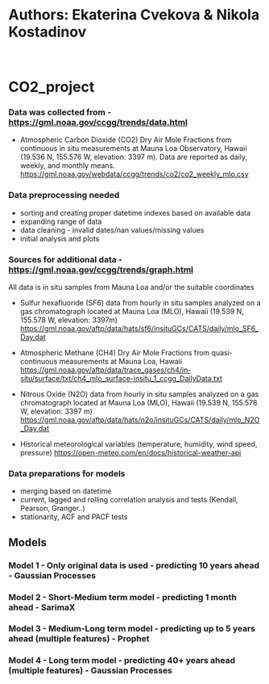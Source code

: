 # Authors: Ekaterina Cvekova & Nikola Kostadinov

<br>

# CO2_project

### Data was collected from - https://gml.noaa.gov/ccgg/trends/data.html
- Atmospheric Carbon Dioxide (CO2) Dry Air Mole Fractions from continuous in situ measurements at Mauna Loa Observatory, Hawaii (19.536 N, 155.576 W, elevation: 3397 m). Data are reported as daily, weekly, and monthly means.
https://gml.noaa.gov/webdata/ccgg/trends/co2/co2_weekly_mlo.csv

### Data preprocessing needed 
- sorting and creating proper datetime indexes based on available data
- expanding range of data
- data cleaning - invalid dates/nan values/missing values
- initial analysis and plots

### Sources for additional data - https://gml.noaa.gov/ccgg/trends/graph.html
All data is in situ samples from Mauna Loa and/or the suitable coordinates

- Sulfur hexafluoride (SF6) data from hourly in situ samples analyzed on a gas chromatograph located at Mauna Loa (MLO), Hawaii (19.539 N, 155.578 W, elevation: 3397m) https://gml.noaa.gov/aftp/data/hats/sf6/insituGCs/CATS/daily/mlo_SF6_Day.dat

- Atmospheric Methane (CH4) Dry Air Mole Fractions from quasi-continuous measurements at Mauna Loa, Hawaii https://gml.noaa.gov/aftp/data/trace_gases/ch4/in-situ/surface/txt/ch4_mlo_surface-insitu_1_ccgg_DailyData.txt

- Nitrous Oxide (N2O) data from hourly in situ samples analyzed on a gas chromatograph located at Mauna Loa (MLO), Hawaii (19.539 N, 155.578 W, elevation: 3397 m) https://gml.noaa.gov/aftp/data/hats/n2o/insituGCs/CATS/daily/mlo_N2O_Day.dat

- Historical meteorological variables (temperature, humidity, wind speed, pressure) https://open-meteo.com/en/docs/historical-weather-api

### Data preparations for models 
- merging based on datetime 
- current, lagged and rolling correlation analysis and tests (Kendall, Pearson, Granger..)
- stationarity, ACF and PACF tests

## Models
### Model 1 - Only original data is used - predicting 10 years ahead - Gaussian Processes 
### Model 2 - Short-Medium term model - predicting 1 month ahead - SarimaX
### Model 3 - Medium-Long term model - predicting up to 5 years ahead (multiple features) - Prophet
### Model 4 - Long term model - predicting 40+ years ahead (multiple features) - Gaussian Processes 

